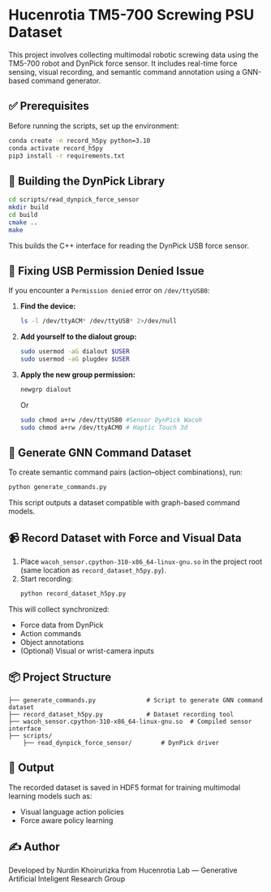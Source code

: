 # Hucenrotia TM5-700 Screwing PSU Dataset

This project involves collecting multimodal robotic screwing data using the TM5-700 robot and DynPick force sensor. It includes real-time force sensing, visual recording, and semantic command annotation using a GNN-based command generator.


## ✅ Prerequisites

Before running the scripts, set up the environment:

```bash
conda create -n record_h5py python=3.10
conda activate record_h5py
pip3 install -r requirements.txt
```

## 🔧 Building the DynPick Library

```bash
cd scripts/read_dynpick_force_sensor
mkdir build
cd build
cmake ..
make
```

This builds the C++ interface for reading the DynPick USB force sensor.

## 🛑 Fixing USB Permission Denied Issue

If you encounter a `Permission denied` error on `/dev/ttyUSB0`:

1. **Find the device:**
   ```bash
   ls -l /dev/ttyACM* /dev/ttyUSB* 2>/dev/null
   ```

2. **Add yourself to the dialout group:**
   ```bash
   sudo usermod -aG dialout $USER
   sudo usermod -aG plugdev $USER
   ```

3. **Apply the new group permission:**
   ```bash
   newgrp dialout
   ```
   Or
   ```bash
   sudo chmod a+rw /dev/ttyUSB0 #Sensor DynPick Wacoh
   sudo chmod a+rw /dev/ttyACM0 # Haptic Touch 3d
   ```

## 🧠 Generate GNN Command Dataset

To create semantic command pairs (action–object combinations), run:

```bash
python generate_commands.py
```

This script outputs a dataset compatible with graph-based command models.

## 📹 Record Dataset with Force and Visual Data

1. Place `wacoh_sensor.cpython-310-x86_64-linux-gnu.so` in the project root (same location as `record_dataset_h5py.py`).
2. Start recording:
   ```bash
   python record_dataset_h5py.py
   ```

This will collect synchronized:
- Force data from DynPick
- Action commands
- Object annotations
- (Optional) Visual or wrist-camera inputs

## 📦 Project Structure

```
├── generate_commands.py              # Script to generate GNN command dataset
├── record_dataset_h5py.py            # Dataset recording tool
├── wacoh_sensor.cpython-310-x86_64-linux-gnu.so  # Compiled sensor interface
├── scripts/
    ├── read_dynpick_force_sensor/        # DynPick driver

```

## 📁 Output

The recorded dataset is saved in HDF5 format for training multimodal learning models such as:
- Visual language action policies
- Force aware policy learning

## ✍️ Author

Developed by Nurdin Khoirurizka from Hucenrotia Lab — Generative Artificial Inteligent Research Group
